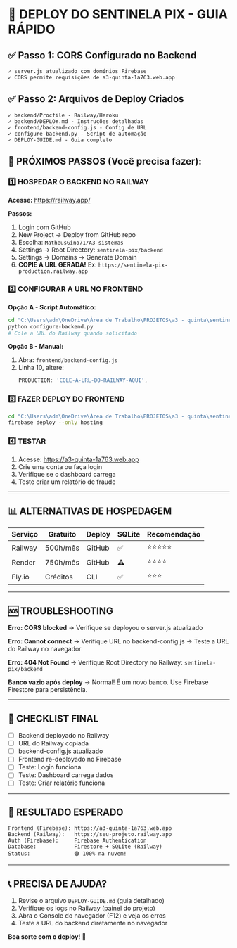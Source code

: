 # 🚀 DEPLOY DO SENTINELA PIX - GUIA RÁPIDO

## ✅ Passo 1: CORS Configurado no Backend
```
✓ server.js atualizado com domínios Firebase
✓ CORS permite requisições de a3-quinta-1a763.web.app
```

## ✅ Passo 2: Arquivos de Deploy Criados
```
✓ backend/Procfile - Railway/Heroku
✓ backend/DEPLOY.md - Instruções detalhadas
✓ frontend/backend-config.js - Config de URL
✓ configure-backend.py - Script de automação
✓ DEPLOY-GUIDE.md - Guia completo
```

## 🎯 PRÓXIMOS PASSOS (Você precisa fazer):

### 1️⃣ HOSPEDAR O BACKEND NO RAILWAY

**Acesse:** https://railway.app/

**Passos:**
1. Login com GitHub
2. New Project → Deploy from GitHub repo
3. Escolha: `MatheusGino71/A3-sistemas`
4. Settings → Root Directory: `sentinela-pix/backend`
5. Settings → Domains → Generate Domain
6. **COPIE A URL GERADA!** Ex: `https://sentinela-pix-production.railway.app`

### 2️⃣ CONFIGURAR A URL NO FRONTEND

**Opção A - Script Automático:**
```bash
cd "C:\Users\adm\OneDrive\Área de Trabalho\PROJETOS\a3 - quinta\sentinela-pix"
python configure-backend.py
# Cole a URL do Railway quando solicitado
```

**Opção B - Manual:**
1. Abra: `frontend/backend-config.js`
2. Linha 10, altere:
   ```javascript
   PRODUCTION: 'COLE-A-URL-DO-RAILWAY-AQUI',
   ```

### 3️⃣ FAZER DEPLOY DO FRONTEND

```bash
cd "C:\Users\adm\OneDrive\Área de Trabalho\PROJETOS\a3 - quinta\sentinela-pix"
firebase deploy --only hosting
```

### 4️⃣ TESTAR

1. Acesse: https://a3-quinta-1a763.web.app
2. Crie uma conta ou faça login
3. Verifique se o dashboard carrega
4. Teste criar um relatório de fraude

---

## 📊 ALTERNATIVAS DE HOSPEDAGEM

| Serviço | Gratuito | Deploy | SQLite | Recomendação |
|---------|----------|--------|--------|--------------|
| Railway | 500h/mês | GitHub | ✅ | ⭐⭐⭐⭐⭐ |
| Render  | 750h/mês | GitHub | ⚠️ | ⭐⭐⭐⭐ |
| Fly.io  | Créditos | CLI    | ✅ | ⭐⭐⭐ |

---

## 🆘 TROUBLESHOOTING

**Erro: CORS blocked**
→ Verifique se deployou o server.js atualizado

**Erro: Cannot connect**
→ Verifique URL no backend-config.js
→ Teste a URL do Railway no navegador

**Erro: 404 Not Found**
→ Verifique Root Directory no Railway: `sentinela-pix/backend`

**Banco vazio após deploy**
→ Normal! É um novo banco. Use Firebase Firestore para persistência.

---

## 📝 CHECKLIST FINAL

- [ ] Backend deployado no Railway
- [ ] URL do Railway copiada
- [ ] backend-config.js atualizado
- [ ] Frontend re-deployado no Firebase
- [ ] Teste: Login funciona
- [ ] Teste: Dashboard carrega dados
- [ ] Teste: Criar relatório funciona

---

## 🎉 RESULTADO ESPERADO

```
Frontend (Firebase): https://a3-quinta-1a763.web.app
Backend (Railway):   https://seu-projeto.railway.app
Auth (Firebase):     Firebase Authentication
Database:            Firestore + SQLite (Railway)
Status:              🟢 100% na nuvem!
```

---

## 📞 PRECISA DE AJUDA?

1. Revise o arquivo `DEPLOY-GUIDE.md` (guia detalhado)
2. Verifique os logs no Railway (painel do projeto)
3. Abra o Console do navegador (F12) e veja os erros
4. Teste a URL do backend diretamente no navegador

**Boa sorte com o deploy! 🚀**
